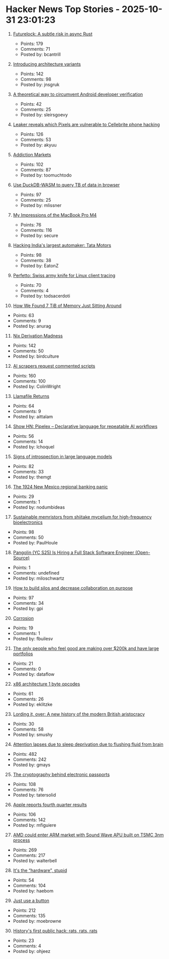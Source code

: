 # Hacker News Top Stories - 2025-10-31 23:01:23

1. [Futurelock: A subtle risk in async Rust](https://rfd.shared.oxide.computer/rfd/0609)
   - Points: 179
   - Comments: 71
   - Posted by: bcantrill

2. [Introducing architecture variants](https://discourse.ubuntu.com/t/introducing-architecture-variants-amd64v3-now-available-in-ubuntu-25-10/71312)
   - Points: 142
   - Comments: 98
   - Posted by: jnsgruk

3. [A theoretical way to circumvent Android developer verification](https://enaix.github.io/2025/10/30/developer-verification.html)
   - Points: 42
   - Comments: 25
   - Posted by: sleirsgoevy

4. [Leaker reveals which Pixels are vulnerable to Cellebrite phone hacking](https://arstechnica.com/gadgets/2025/10/leaker-reveals-which-pixels-are-vulnerable-to-cellebrite-phone-hacking/)
   - Points: 126
   - Comments: 53
   - Posted by: akyuu

5. [Addiction Markets](https://www.thebignewsletter.com/p/addiction-markets-abolish-corporate)
   - Points: 102
   - Comments: 87
   - Posted by: toomuchtodo

6. [Use DuckDB-WASM to query TB of data in browser](https://lil.law.harvard.edu/blog/2025/10/24/rethinking-data-discovery-for-libraries-and-digital-humanities/)
   - Points: 97
   - Comments: 25
   - Posted by: mlissner

7. [My Impressions of the MacBook Pro M4](https://michael.stapelberg.ch/posts/2025-10-31-macbook-pro-m4-impressions/)
   - Points: 76
   - Comments: 116
   - Posted by: secure

8. [Hacking India's largest automaker: Tata Motors](https://eaton-works.com/2025/10/28/tata-motors-hack/)
   - Points: 98
   - Comments: 38
   - Posted by: EatonZ

9. [Perfetto: Swiss army knife for Linux client tracing](https://lalitm.com/perfetto-swiss-army-knife/)
   - Points: 70
   - Comments: 4
   - Posted by: todsacerdoti

10. [How We Found 7 TiB of Memory Just Sitting Around](https://render.com/blog/how-we-found-7-tib-of-memory-just-sitting-around)
   - Points: 63
   - Comments: 9
   - Posted by: anurag

11. [Nix Derivation Madness](https://fzakaria.com/2025/10/29/nix-derivation-madness)
   - Points: 142
   - Comments: 50
   - Posted by: birdculture

12. [AI scrapers request commented scripts](https://cryptography.dog/blog/AI-scrapers-request-commented-scripts/)
   - Points: 160
   - Comments: 100
   - Posted by: ColinWright

13. [Llamafile Returns](https://blog.mozilla.ai/llamafile-returns/)
   - Points: 64
   - Comments: 9
   - Posted by: aittalam

14. [Show HN: Pipelex – Declarative language for repeatable AI workflows](https://github.com/Pipelex/pipelex)
   - Points: 56
   - Comments: 14
   - Posted by: lchoquel

15. [Signs of introspection in large language models](https://www.anthropic.com/research/introspection)
   - Points: 82
   - Comments: 33
   - Posted by: themgt

16. [The 1924 New Mexico regional banking panic](https://nodumbideas.com/p/labor-day-special-the-1924-new-mexico)
   - Points: 29
   - Comments: 1
   - Posted by: nodumbideas

17. [Sustainable memristors from shiitake mycelium for high-frequency bioelectronics](https://journals.plos.org/plosone/article?id=10.1371/journal.pone.0328965)
   - Points: 98
   - Comments: 50
   - Posted by: PaulHoule

18. [Pangolin (YC S25) Is Hiring a Full Stack Software Engineer (Open-Source)](https://docs.pangolin.net/careers/software-engineer-full-stack)
   - Points: 1
   - Comments: undefined
   - Posted by: miloschwartz

19. [How to build silos and decrease collaboration on purpose](https://www.rubick.com/how-to-build-silos-and-decrease-collaboration/)
   - Points: 97
   - Comments: 34
   - Posted by: gpi

20. [Corrosion](https://fly.io/blog/corrosion/)
   - Points: 19
   - Comments: 1
   - Posted by: fbuilesv

21. [The only people who feel good are making over $200k and have large portfolios](https://fortune.com/2025/10/24/why-is-economy-so-bad-recession-not-inflation-fed-rate-cuts-2025/)
   - Points: 21
   - Comments: 0
   - Posted by: dataflow

22. [x86 architecture 1 byte opcodes](https://www.sandpile.org/x86/opc_1.htm)
   - Points: 61
   - Comments: 26
   - Posted by: eklitzke

23. [Lording it, over: A new history of the modern British aristocracy](https://newcriterion.com/article/lording-it-over/)
   - Points: 30
   - Comments: 58
   - Posted by: smushy

24. [Attention lapses due to sleep deprivation due to flushing fluid from brain](https://news.mit.edu/2025/your-brain-without-sleep-1029)
   - Points: 482
   - Comments: 242
   - Posted by: gmays

25. [The cryptography behind electronic passports](https://blog.trailofbits.com/2025/10/31/the-cryptography-behind-electronic-passports/)
   - Points: 108
   - Comments: 76
   - Posted by: tatersolid

26. [Apple reports fourth quarter results](https://www.apple.com/newsroom/2025/10/apple-reports-fourth-quarter-results/)
   - Points: 106
   - Comments: 142
   - Posted by: mfiguiere

27. [AMD could enter ARM market with Sound Wave APU built on TSMC 3nm process](https://www.guru3d.com/story/amd-enters-arm-market-with-sound-wave-apu-built-on-tsmc-3nm-process/)
   - Points: 269
   - Comments: 217
   - Posted by: walterbell

28. [It's the “hardware”, stupid](https://haebom.dev/archive?post=4w67rj24q76nrm5yq8ep)
   - Points: 54
   - Comments: 104
   - Posted by: haebom

29. [Just use a button](https://gomakethings.com/just-use-a-button/)
   - Points: 212
   - Comments: 135
   - Posted by: moebrowne

30. [History's first public hack: rats, rats, rats](https://www.rigb.org/explore-science/explore/blog/historys-first-public-hack-rats-rats-rats)
   - Points: 23
   - Comments: 4
   - Posted by: ohjeez

